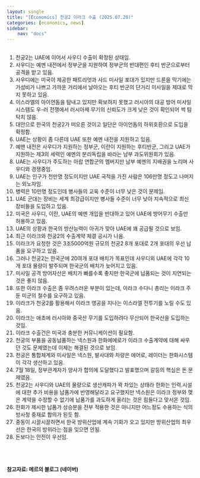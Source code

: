 ```yaml
---
layout: single
title: "[Economics] 천궁2 이라크 수출 (2025.07.20)"
categories: [economics, news]
sidebar:
    nav: "docs"
---
```


## 
1. 천궁2는 UAE에 이어서 사우디 수출이 확정된 상태임.
1. 사우디는 예멘 내전에서 정부군을 지원하여 정부군의 반대편인 후티 반군으로부터 공격을 받고 있음.
1. 사우디에는 미국이 제공한 패트리엇과 사드 미사일 포대가 있지만 드론을 막기에는 가성비가 나쁘고 가까운 거리에서 날아오는 후티 반군의 단거리 미사일을 제대로 막지 못하고 있음.
1. 이스라엘의 아이언돔을 탐내고 있지만 확보하지 못했고 러시아의 대공 방어 미사일 시스템도 우-러 전쟁에서 러시아제 무기의 신뢰도가 크게 낮은 것이 확인되어 썩 탐탁치 않음.
1. 대안으로 한국의 천궁2가 떠오른 것이고 일단은 아이언돔의 하위호환으로 도입을 확정함.
1. UAE는 상황이 좀 다른데 UAE 또한 예멘 내전을 지원하고 있음.
1. 예맨 내전은 사우디가 지원하는 정부군, 이란이 지원하는 후티반군, 그리고 UAE가 지원하는 제3의 세력인 예멘의 분리독립을 바라는 남부 과도위원회가 있음.
1. UAE는 사우디가 주도하는 아랍 연합군의 멤버지만 남부 예멘의 지배권을 노리며 사우디와 경쟁중임.
1. UAE는 인구가 천만명 정도이지만 UAE 국적을 가진 사람은 106만명 정도고 나머지는 외노자임.
1. 병력은 10만명 정도인데 병사들의 교육 수준이 너무 낮은 것이 문제임.
1. UAE 군대는 장비는 세계 최강급이지만 병사들 수준이 너무 낮아 지속적으로 최신 장비들을 도입하고 있음.
1. 미국은 사우디, 이란, UAE의 예멘 개입을 반대하고 있어 UAE에 방어무기 수출만 허용하고 있음.
1. UAE의 상황과 한국의 방산능력이 아귀가 맞아 UAE에 꽤 공급될 것으로 보임.
1. 최근 이라크와 천궁2의 수출계약 체결 공시가 나옴.
1. 이라크가 요청한 것은 3조5000억원 규모의 천궁2 8개 포대로 2개 포대의 우선 납품을 요구하고 있음.
1. 그러나 천궁2는 한국군에 20여개 포대 배치가 목표인데 사우디외 UAE에 각각 10개 포대 물량이 발주되며 한국군의 배치가 늦어지고 있음.
1. 미사일 공격 방어자산은 배치가 빠를수록 좋지만 한국군에 납품되는 것이 지연되는 것은 좋지 않음.
1. 또한 이라크 수출은 좀 우려스러운 부분이 있는데, 이라크 수다니 총리는 이라크 주둔 미군의 철수를 요구하고 있음.
1. 이라크가 천궁2를 활용해서 이라크 영공을 지나는 이스라엘 전투기를 노릴 수도 있음.
1. 이라크는 애초에 러시아와 중국산 무기를 도입하려다 무산되어 한국산을 도입하는 것임.
1. 이라크 수출건은 미국과 충분한 커뮤니케이션이 필요함.
1. 천궁의 부품을 공동납품하는 넥스원과 한화에에로가 이라크 수출계약에 대해 싸우던 것도 문제였는데 이제는 해결된 것으로 보임.
1. 천궁은 통합체계와 미사일은 넥스원, 발사대와 차량은 에어로, 레이더는 한화시스템이 각각 생산하고 있음.
1. 7월 18일, 정부관계자가 양사가 합의에 도달했다고 발표했으며 갈등의 핵심은 돈 문제였음.
1. 천궁2는 사우디와 UAE의 물량으로 생산캐파가 꽉 차있는 상태라 한화는 인력.시설에 대한 추가 비용을 납품가에 반영해달라고 요구했지만 넥스원은 이라크 정부와 맺은 계약을 수정할 수 없기에 납품가를 과도하게 올리는 것은 힘들다고 맞서온 것임.
1. 한화가 제시한 납품가 상승분을 전부 적용한 것은 아니지만 어느정도 수용하는 식의 방사청 중재로 합의가 된듯 함.
1. 중동이 시끌시끌하면서 한국 방위산업에 계속 기회가 오고 있지만 방위산업의 최우선은 한국의 방위라는 점을 잊으면 안됨.
1. 돈보다는 안전이 우선임.



<br/>
<br/>

#### 참고자료: 메르의 블로그 (네이버)